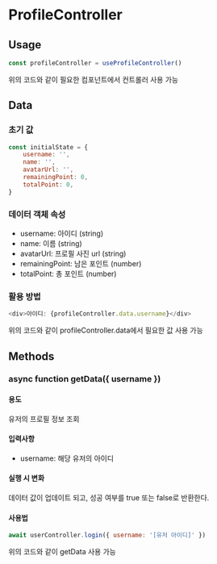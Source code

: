 # ProfileController

## Usage
```javascript
const profileController = useProfileController()
```
위의 코드와 같이 필요한 컴포넌트에서 컨트롤러 사용 가능


## Data

### 초기 값
```javascript
const initialState = {
    username: '',
    name: '',
    avatarUrl: '',
    remainingPoint: 0,
    totalPoint: 0,
}
```

### 데이터 객체 속성
- username: 아이디 (string)
- name: 이름 (string)
- avatarUrl: 프로필 사진 url (string)
- remainingPoint: 남은 포인트 (number)
- totalPoint: 총 포인트 (number)

### 활용 방법
```javascript
<div>아이디: {profileController.data.username}</div>
```
위의 코드와 같이 profileController.data에서 필요한 값 사용 가능


## Methods

### async function getData({ username })

#### 용도
유저의 프로필 정보 조회

#### 입력사항
- username: 해당 유저의 아이디

#### 실행 시 변화
데이터 값이 업데이트 되고, 성공 여부를 true 또는 false로 반환한다.

#### 사용법
```javascript
await userController.login({ username: '[유저 아이디]' })
```
위의 코드와 같이 getData 사용 가능
